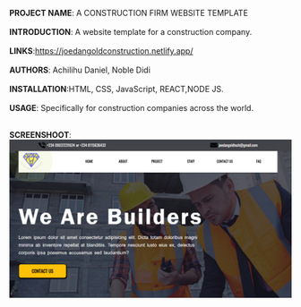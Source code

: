 **PROJECT NAME**: A CONSTRUCTION FIRM WEBSITE TEMPLATE <br/> <br/>
**INTRODUCTION**: A website template for a construction company.  <br/> <br/>
**LINKS**:https://joedangoldconstruction.netlify.app/  <br/> <br/>
**AUTHORS**: Achilihu Daniel, Noble Didi  <br/> <br/>
**INSTALLATION**:HTML, CSS, JavaScript, REACT,NODE JS.  <br/> <br/>
**USAGE**: Specifically for construction companies across the world.  <br/> <br/>

**SCREENSHOOT**: <img  src='https://github.com/Achilihudaniel07/alx-build-your-portfolio-project/blob/master/Home%20Page.png'  />
